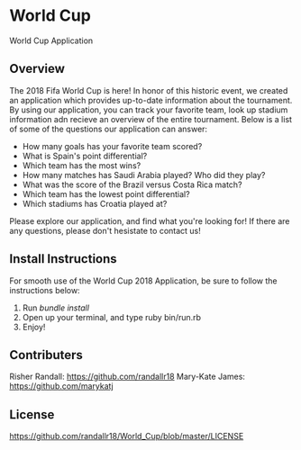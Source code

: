 # World Cup
World Cup Application

## Overview

The 2018 Fifa World Cup is here! In honor of this historic event, we created an application which provides up-to-date information about the tournament.  By using our application, you can track your favorite team, look up stadium information adn recieve an overview of the entire tournament.  Below is a list of some of the questions our application can answer:

- How many goals has your favorite team scored? 
- What is Spain's point differential?
- Which team has the most wins?
- How many matches has Saudi Arabia played?  Who did they play?
- What was the score of the Brazil versus Costa Rica match? 
- Which team has the lowest point differential?
- Which stadiums has Croatia played at?

Please explore our application, and find what you're looking for!  If there are any questions, please don't hesistate to contact us!

## Install Instructions

For smooth use of the World Cup 2018 Application, be sure to follow the instructions below:

1) Run *bundle install*
2) Open up your terminal, and type ruby bin/run.rb
3) Enjoy!

## Contributers

Risher Randall:  https://github.com/randallr18
Mary-Kate James: https://github.com/marykatj 

## License

https://github.com/randallr18/World_Cup/blob/master/LICENSE
